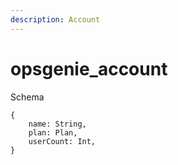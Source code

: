 ```yaml
---
description: Account
---
```


# opsgenie_account

Schema
```
{
	name: String,
	plan: Plan,
	userCount: Int,
}
```
